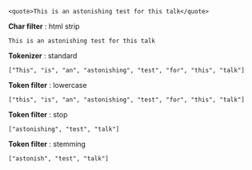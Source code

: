 ```
<quote>This is an astonishing test for this talk</quote>
```

**Char filter** : html strip

```
This is an astonishing test for this talk
```

**Tokenizer** : standard

```
["This", "is", "an", "astonishing", "test", "for", "this", "talk"]
```

**Token filter** : lowercase

```
["this", "is", "an", "astonishing", "test", "for", "this", "talk"]
```

**Token filter** : stop

```
["astonishing", "test", "talk"]
```

**Token filter** : stemming

```
["astonish", "test", "talk"]
```

